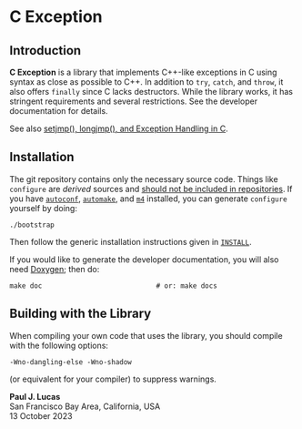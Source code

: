 # C Exception

## Introduction

**C Exception**
is a library that implements C++-like exceptions in C
using syntax as close as possible to C++.
In addition to `try`, `catch`, and `throw`,
it also offers `finally`
since C lacks destructors.
While the library works,
it has stringent requirements
and several
restrictions.
See the developer documentation for details.

See also [setjmp(), longjmp(), and Exception Handling in C](https://dev.to/pauljlucas/setjmp-longjmp-and-exception-handling-in-c-1h7h).

## Installation

The git repository contains only the necessary source code.
Things like `configure` are _derived_ sources and
[should not be included in repositories](http://stackoverflow.com/a/18732931).
If you have
[`autoconf`](https://www.gnu.org/software/autoconf/),
[`automake`](https://www.gnu.org/software/automake/),
and
[`m4`](https://www.gnu.org/software/m4/)
installed,
you can generate `configure` yourself by doing:

    ./bootstrap

Then follow the generic installation instructions given in
[`INSTALL`](https://github.com/paul-j-lucas/cdecl/blob/c_exception/INSTALL).

If you would like to generate the developer documentation,
you will also need
[Doxygen](http://www.doxygen.org/);
then do:

    make doc                            # or: make docs

## Building with the Library

When compiling your own code
that uses the library,
you should compile with the following options:

    -Wno-dangling-else -Wno-shadow

(or equivalent for your compiler)
to suppress warnings.

**Paul J. Lucas**  
San Francisco Bay Area, California, USA  
13 October 2023

